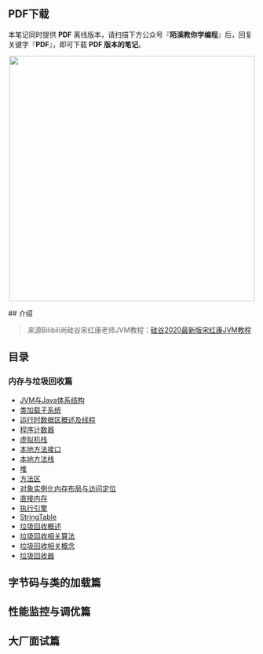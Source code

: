 ## PDF下载

本笔记同时提供 **PDF** 离线版本，请扫描下方公众号『**陌溪教你学编程**』后，回复关键字『**PDF**』，即可下载 **PDF 版本的笔记**。

<p align=center>
    <img src="../doc/images/qq/获取PDF.jpg" width="500" />
</p>
## 介绍

> 来源Bilibili尚硅谷宋红康老师JVM教程：[硅谷2020最新版宋红康JVM教程](https://www.bilibili.com/video/BV1PJ411n7xZ)

## 目录

### 内存与垃圾回收篇

- [JVM与Java体系结构](http://www.moguit.cn/#/info?blogOid=428)
- [类加载子系统](http://www.moguit.cn/#/info?blogOid=47)
- [运行时数据区概述及线程](http://www.moguit.cn/#/info?blogOid=112)
- [程序计数器](http://www.moguit.cn/#/info?blogOid=98)
- [虚拟机栈](http://www.moguit.cn/#/info?blogOid=106)
- [本地方法接口](http://www.moguit.cn/#/info?blogOid=407)
- [本地方法栈](http://www.moguit.cn/#/info?blogOid=55)
- [堆](http://www.moguit.cn/#/info?blogOid=196)
- [方法区](http://www.moguit.cn/#/info?blogOid=420)
- [对象实例化内存布局与访问定位](http://www.moguit.cn/#/info?blogOid=211)
- [直接内存](http://www.moguit.cn/#/info?blogOid=424)
- [执行引擎](http://www.moguit.cn/#/info?blogOid=100)
- [StringTable](http://www.moguit.cn/#/info?blogOid=99)
- [垃圾回收概述](http://www.moguit.cn/#/info?blogOid=410)
- [垃圾回收相关算法](http://www.moguit.cn/#/info?blogOid=310)
- [垃圾回收相关概念](http://www.moguit.cn/#/info?blogOid=269)
- [垃圾回收器](http://www.moguit.cn/#/info?blogOid=36)

## 字节码与类的加载篇

## 性能监控与调优篇

## 大厂面试篇